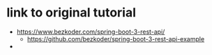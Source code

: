# link to original tutorial

- https://www.bezkoder.com/spring-boot-3-rest-api/
    - https://github.com/bezkoder/spring-boot-3-rest-api-example
- 